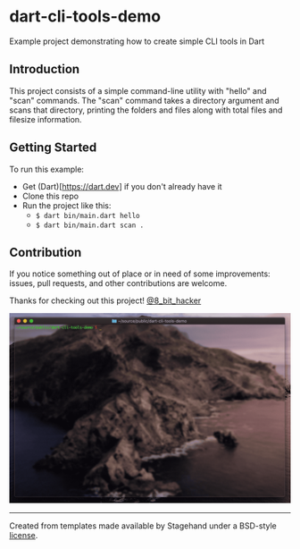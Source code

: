 # dart-cli-tools-demo
Example project demonstrating how to create simple CLI tools in Dart

## Introduction
This project consists of a simple command-line utility with "hello" and "scan" commands. The "scan" command takes a directory argument and scans that directory, printing the folders and files along with total files and filesize information.

## Getting Started
To run this example:
* Get (Dart)[https://dart.dev] if you don't already have it
* Clone this repo
* Run the project like this:
	* `$ dart bin/main.dart hello`
	* `$ dart bin/main.dart scan .`

## Contribution
If you notice something out of place or in need of some improvements: issues, pull requests, and other contributions are welcome.

Thanks for checking out this project!
[@8_bit_hacker](https://twitter.com/8_bit_hacker)

![](preview.gif)

___
Created from templates made available by Stagehand under a BSD-style
[license](https://github.com/dart-lang/stagehand/blob/master/LICENSE).
